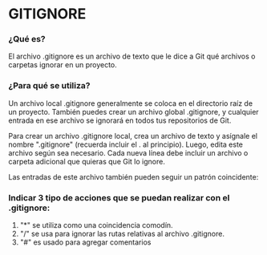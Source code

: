 # GITIGNORE

###  ¿Qué es?

El archivo .gitignore es un archivo de texto que le dice a Git qué archivos o carpetas ignorar en un proyecto.

### ¿Para qué se utiliza?

Un archivo local .gitignore generalmente se coloca en el directorio raíz de un proyecto. También puedes crear un archivo global .gitignore, y cualquier entrada en ese archivo se ignorará en todos tus repositorios de Git.

Para crear un archivo .gitignore local, crea un archivo de texto y asígnale el nombre ".gitignore" (recuerda incluir el . al principio). Luego, edita este archivo según sea necesario. Cada nueva línea debe incluir un archivo o carpeta adicional que quieras que Git lo ignore.

Las entradas de este archivo también pueden seguir un patrón coincidente:

### Indicar 3 tipo de acciones que se puedan realizar con el .gitignore:

1. "*" se utiliza como una coincidencia comodín.
2. "/" se usa para ignorar las rutas relativas al archivo .gitignore.
3. "#" es usado para agregar comentarios
